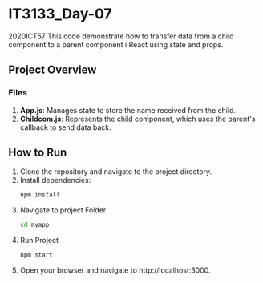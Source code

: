 # **IT3133_Day-07**


2020ICT57
This code demonstrate how to transfer data from a child component to a parent component i React using state and props.


## Project Overview

### Files
1. **App.js**: Manages state to store the name received from the child.
2. **Childcom.js**: Represents the child component, which uses the parent's callback to send data back.


## How to Run
1. Clone the repository and navigate to the project directory.
2. Install dependencies:
   ```bash
   npm install
   ```
3. Navigate to project Folder
   ```bash
   cd myapp
   ```
4. Run Project
   ```bash
   npm start
   ```
5. Open your browser and navigate to http://localhost:3000.
